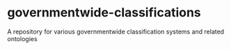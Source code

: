 # governmentwide-classifications
A repository for various governmentwide classification systems and related ontologies
